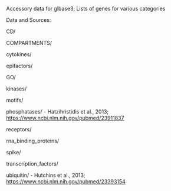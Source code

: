 
Accessory data for glbase3;
Lists of genes for various categories

Data and Sources:

CD/

COMPARTMENTS/

cytokines/

epifactors/

GO/

kinases/

motifs/

phosphatases/
	- Hatzihristidis et al., 2013; https://www.ncbi.nlm.nih.gov/pubmed/23911837

receptors/

rna_binding_proteins/

spike/

transcription_factors/

ubiquitin/
	- Hutchins et al., 2013; https://www.ncbi.nlm.nih.gov/pubmed/23393154

